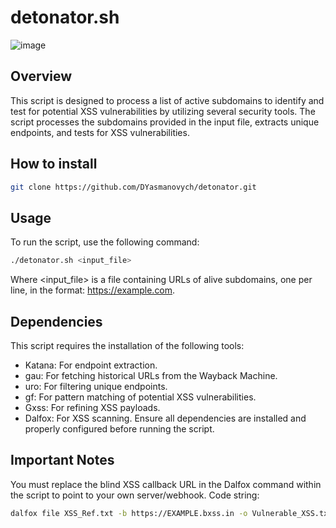 # detonator.sh
![image](https://github.com/DYasmanovych/detonator/assets/66996160/65be295e-ab06-4e2f-b016-e0a17988f8f8)





## Overview
This script is designed to process a list of active subdomains to identify and test for potential XSS vulnerabilities by utilizing several security tools. The script processes the subdomains provided in the input file, extracts unique endpoints, and tests for XSS vulnerabilities.

## How to install
```bash
git clone https://github.com/DYasmanovych/detonator.git
```
## Usage
To run the script, use the following command:

```bash
./detonator.sh <input_file>
```
Where <input_file> is a file containing URLs of alive subdomains, one per line, in the format: https://example.com.

## Dependencies
This script requires the installation of the following tools:

- Katana: For endpoint extraction.
- gau: For fetching historical URLs from the Wayback Machine.
- uro: For filtering unique endpoints.
- gf: For pattern matching of potential XSS vulnerabilities.
- Gxss: For refining XSS payloads.
- Dalfox: For XSS scanning.
Ensure all dependencies are installed and properly configured before running the script.

## Important Notes
You must replace the blind XSS callback URL in the Dalfox command within the script to point to your own server/webhook.
Code string:
```bash
dalfox file XSS_Ref.txt -b https://EXAMPLE.bxss.in -o Vulnerable_XSS.txt
```
